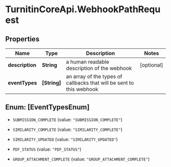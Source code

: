 # TurnitinCoreApi.WebhookPathRequest

## Properties

Name | Type | Description | Notes
------------ | ------------- | ------------- | -------------
**description** | **String** | a human readable description of the webhook | [optional] 
**eventTypes** | **[String]** | an array of the types of callbacks that will be sent to this webhook | 



## Enum: [EventTypesEnum]


* `SUBMISSION_COMPLETE` (value: `"SUBMISSION_COMPLETE"`)

* `SIMILARITY_COMPLETE` (value: `"SIMILARITY_COMPLETE"`)

* `SIMILARITY_UPDATED` (value: `"SIMILARITY_UPDATED"`)

* `PDF_STATUS` (value: `"PDF_STATUS"`)

* `GROUP_ATTACHMENT_COMPLETE` (value: `"GROUP_ATTACHMENT_COMPLETE"`)




